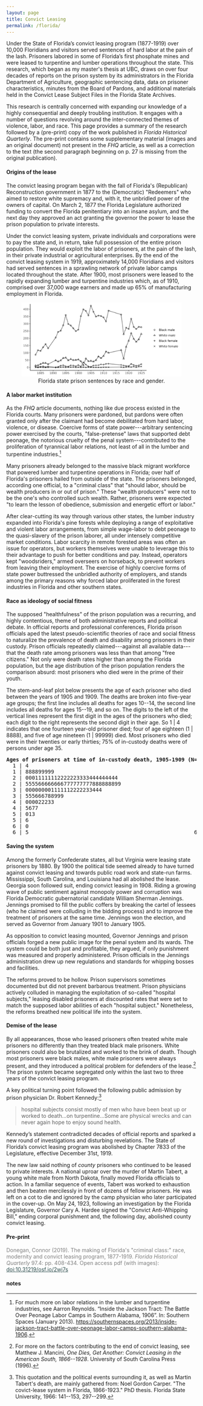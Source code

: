 ```yaml
---
layout: page
title: Convict Leasing
permalink: /florida/
---
```


Under the State of Florida’s convict leasing program (1877-1919) over 10,000 Floridians and visitors served sentences of hard labor at the pain of the lash. Prisoners labored in some of Florida’s first phosphate mines and were leased to turpentine and lumber operations throughout the state. This research, which began as my master's thesis at UBC, draws on over four decades of reports on the prison system by its administrators in the Florida Department of Agriculture, geographic sentencing data, data on prisoner characteristics, minutes from the Board of Pardons, and additional materials held in the Convict Lease Subject Files in the Florida State Archives.

This research is centrally concerned with expanding our knowledge of a highly consequential and deeply troubling institution. It engages with a number of questions revolving around the inter-connected themes of violence, labor, and race. This page provides a summary of the research followed by a (pre-print) copy of the work published in *Florida Historical Quarterly*. The pre-print contains some supplementary material (images and an original document) not present in the *FHQ* article, as well as a correction to the text (the second paragraph beginning on p. 27 is missing from the original publication).

#### Origins of the lease

The convict leasing program began with the fall of Florida's (Republican) Reconstruction government in 1877 to the (Democratic) "Redeemers" who aimed to restore white supremacy and, with it, the unbridled power of the owners of capital. On March 2, 1877 the Florida Legislature authorized funding to convert the Florida penitentiary into an insane asylum, and the next day they approved an act granting the governor the power to lease the prison population to private interests.

Under the convict leasing system, private individuals and corporations were to pay the state and, in return, take full possession of the entire prison population. They would exploit the labor of prisoners, at the pain of the lash, in their private industrial or agricultural enterprises. By the end of the convict leasing system in 1919, approximately 14,000 Floridians and visitors had served sentences in a sprawling network of private labor camps located throughout the state. After 1900, most prisoners were leased to the rapidly expanding lumber and turpentine industries which, as of 1910, comprised over 37,000 wage earners and made up 65% of manufacturing employment in Florida.

<center>
<figure>
<img src="/assets/figure1-sentences-by-race-gender.png" />
<figcaption> Florida state prison sentences by race and gender. </figcaption>
</figure>
</center>



#### A labor market institution

As the *FHQ* article documents, nothing like due process existed in the Florida courts. Many prisoners were pardoned, but pardons were often granted only after the claimant had become debilitated from hard labor, violence, or disease. Coercive forms of state power---arbitrary sentencing power exercised by the courts, "false-pretense" laws that supported debt peonage, the notorious cruelty of the penal system---contributed to the proliferation of tyrannical labor relations, not least of all in the lumber and turpentine industries.[^lumber]

Many prisoners already belonged to the massive black migrant workforce that powered lumber and turpentine operations in Florida; over half of Florida's prisoners hailed from outside of the state. The prisoners belonged, according one official, to a "criminal class" that "should labor, should be wealth producers in or out of prison." These "wealth producers" were not to be the one's who controlled such wealth. Rather, prisoners were expected "to learn the lesson of obedience, submission and energetic effort or labor." 

After clear-cutting its way through various other states, the lumber industry expanded into Florida's pine forests while deploying a range of exploitative and violent labor arrangements, from simple wage-labor to debt peonage to the quasi-slavery of the prison laborer, all under intensely competitive market conditions. Labor scarcity in remote forested areas was often an issue for operators, but workers themselves were unable to leverage this to their advantage to push for better conditions and pay. Instead, operators kept "woodsriders," armed overseers on horseback, to prevent workers from leaving their employment. The exercise of highly coercive forms of state power buttressed the unbridled authority of employers, and stands among the primary reasons why forced labor proliferated in the forest industries in Florida and other southern states.

#### Race as ideology of social fitness

The supposed "healthfulness" of the prison population was a recurring, and highly contentious, theme of both administrative reports and political debate. In official reports and professional conferences, Florida prison officials aped the latest pseudo-scientific theories of race and social fitness to naturalize the prevalence of death and disability among prisoners in their custody. Prison officials repeatedly claimed---against all available data---that the death rate among prisoners was less than that among "free citizens." Not only were death rates higher than among the Florida population, but the age distribution of the prison population renders the comparison absurd: most prisoners who died were in the prime of their youth. 

The stem-and-leaf plot below presents the age of each prisoner who died between the years of 1905 and 1909. The deaths are broken into five-year age groups; the first line includes all deaths for ages 10--14, the second line includes all deaths for ages 15--19, and so on. The digits to the left of the vertical lines represent the first digit in the ages of the prisoners who died; each digit to the right represents the second digit in their age. So 1 \| 4 indicates that one fourteen year-old prisoner died; four of age eighteen (1 \| 8888), and five of age nineteen  (1 \| 99999) died. Most prisoners who died were in their twenties or early thirties; 75% of in-custody deaths were of persons under age 35.

<pre>
<b>Ages of prisoners at time of in-custody death, 1905-1909 (N=124)</b>
  1 | 4                                                      
  1 | 888899999
  2 | 00011111112222223333444444444
  2 | 555566666666777777777888888899
  3 | 000000001111112222233444
  3 | 555666788999
  4 | 000022233
  4 | 5677
  5 | 013
  5 | 6
  6 | 0
  6 | 5                                                    6 | 5 = 65 years old
</pre>

#### Saving the system

Among the formerly Confederate states, all but Virginia were leasing state prisoners by 1880. By 1900 the political tide seemed already to have turned against convict leasing and towards public road work and state-run farms. Mississippi, South Carolina, and Louisiana had all abolished the lease. Georgia soon followed suit, ending convict leasing in 1908. Riding a growing wave of public sentiment against monopoly power and corruption was Florida Democratic gubernatorial candidate William Sherman Jennings. Jennings promised to fill the public coffers by breaking the cartel of lessees (who he claimed were colluding in the bidding process) and to improve the treatment of prisoners at the same time. Jennings won the election, and served as Governor from January 1901 to January 1905. 

As opposition to convict leasing mounted, Governor Jennings and prison officials forged a new public image for the penal system and its wards. The system could be both just and profitable, they argued, if only punishment was measured and properly administered. Prison officials in the Jennings administration drew up new regulations and standards for whipping bosses and facilities. 

The reforms proved to be hollow. Prison supervisors sometimes documented but did not prevent barbarous treatment. Prison physicians actively colluded in managing the exploitation of so-called "hospital subjects," leasing disabled prisoners at discounted rates that were set to match the supposed labor abilities of each "hospital subject." Nonetheless, the reforms breathed new political life into the system.

#### Demise of the lease

By all appearances, those who leased prisoners often treated white male prisoners no differently than they treated black male prisoners. White prisoners could also be brutalized and worked to the brink of death. Though most prisoners were black males, white male prisoners were always present, and they introduced a political problem for defenders of the lease.[^1] The prison system became segregated only within the last two to three years of the convict leasing program.

A key political turning point followed the following public admission by prison physician Dr. Robert Kennedy:[^2]
 
> hospital subjects consist mostly of men who have been beat up or worked to death...on turpentine...Some are physical wrecks and can never again hope to enjoy sound health.

Kennedy’s statement contradicted decades of official reports and sparked a new round of investigations and disturbing revelations. The State of Florida’s convict leasing program was abolished by Chapter 7833 of the Legislature, effective December 31st, 1919.

The new law said nothing of *county* prisoners who continued to be leased to private interests. A national uproar over the murder of Martin Tabert, a young white male from North Dakota, finally moved Florida officials to action. In a familiar sequence of events, Tabert was worked to exhaustion and then beaten mercilessly in front of dozens of fellow prisoners. He was left on a cot to die and ignored by the camp physician who later participated in the cover-up. On May 24, 1923, following an investigation by the Florida Legislature, Governor Cary A. Hardee signed the "Convict Anti-Whipping Bill," ending corporal punishment and, the following day, abolished county convict leasing.

#### Pre-print

<p style="color:Gray">Donegan, Connor (2019). The making of Florida's "criminal class:" race, modernity and convict leasing program, 1877-1919. <em>Florida Historical Quarterly</em> 97.4: pp. 408-434. Open access pdf (with images): <a style="color:DarkSlateGray" href="https://doi.org/10.31219/osf.io/2wj7s" download>doi:10.31219/osf.io/2wj7s</a></p>

<object data="../assets/Donegan-convict-leasing-2019-3.pdf" width="900" height="650" type='application/pdf'></object>


#### notes

[^lumber]: For much more on labor relations in the lumber and turpentine industries, see Aarron Reynolds. “Inside the Jackson Tract: The Battle Over Peonage Labor Camps in Southern Alabama, 1906”. In: Southern Spaces (January 2013). <https://southernspaces.org/2013/inside-jackson-tract-battle-over-peonage-labor-camps-southern-alabama-1906>.

[^2]: This quotation and the political events surrounding it, as well as Martin Tabert's death, are mainly gathered from: Noel Gordon Carper. "The covict-lease system in Florida, 1866-1923." PhD thesis. Florida State University, 1966: 141--153, 297--299.

[^1]: For more on the factors contributing to the end of convict leasing, see Matthew J. Mancini, *One Dies, Get Another: Convict Leasing in the American South, 1866--1928*. University of South Carolina Press (1996).